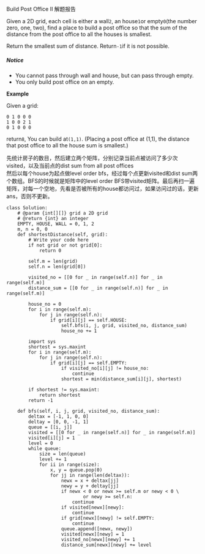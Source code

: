 Build Post Office II 解题报告

Given a 2D grid, each cell is either a wall`2`, an house`1`or empty`0`\(the number zero, one, two\), find a place to build a post office so that the sum of the distance from the post office to all the houses is smallest.

Return the smallest sum of distance. Return`-1`if it is not possible.

##### Notice

* You cannot pass through wall and house, but can pass through empty.
* You only build post office on an empty.

**Example**

Given a grid:

```
0 1 0 0 0
1 0 0 2 1
0 1 0 0 0

```

return`8`, You can build at`(1,1)`. \(Placing a post office at \(1,1\), the distance that post office to all the house sum is smallest.\)

先统计房子的数目，然后建立两个矩阵，分别记录当前点被访问了多少次visited，以及当前点的dist sum from all post offices  
然后以每个house为起点做level order bfs，经过每个点更新visited和dist sum两个数组。BFS的时候就是矩阵中的level order BFS带visited矩阵。最后再扫一遍矩阵，对每一个空地，先看是否被所有的house都访问过，如果访问过的话，更新ans，否则不更新。

```
class Solution:
    # @param {int[][]} grid a 2D grid
    # @return {int} an integer
    EMPTY, HOUSE, WALL = 0, 1, 2
    m, n = 0, 0
    def shortestDistance(self, grid):
        # Write your code here
        if not grid or not grid[0]:
            return 0

        self.m = len(grid)
        self.n = len(grid[0])

        visited_no = [[0 for _ in range(self.n)] for _ in range(self.m)]
        distance_sum = [[0 for _ in range(self.n)] for _ in range(self.m)]

        house_no = 0
        for i in range(self.m):
            for j in range(self.n):
                if grid[i][j] == self.HOUSE:
                    self.bfs(i, j, grid, visited_no, distance_sum)
                    house_no += 1

        import sys
        shortest = sys.maxint
        for i in range(self.m):
            for j in range(self.n):
                if grid[i][j] == self.EMPTY:
                    if visited_no[i][j] != house_no:
                        continue
                    shortest = min(distance_sum[i][j], shortest)

        if shortest != sys.maxint:
            return shortest
        return -1

    def bfs(self, i, j, grid, visited_no, distance_sum):
        deltax = [-1, 1, 0, 0]
        deltay = [0, 0, -1, 1]
        queue = [[i, j]]
        visited = [[0 for _ in range(self.n)] for _ in range(self.m)]
        visited[i][j] = 1
        level = 0
        while queue:
            size = len(queue)
            level += 1
            for ii in range(size):
                x, y = queue.pop(0)
                for jj in range(len(deltax)):
                    newx = x + deltax[jj]
                    newy = y + deltay[jj]
                    if newx < 0 or newx >= self.m or newy < 0 \
                            or newy >= self.n:
                        continue
                    if visited[newx][newy]:
                        continue
                    if grid[newx][newy] != self.EMPTY:
                        continue
                    queue.append([newx, newy])
                    visited[newx][newy] = 1
                    visited_no[newx][newy] += 1
                    distance_sum[newx][newy] += level


```



